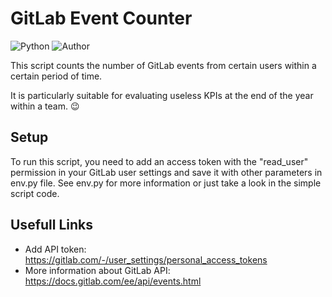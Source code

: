 # GitLab Event Counter


![Python](https://img.shields.io/badge/Python-v3.10-informational)
![Author](https://img.shields.io/badge/made_by-Jocker271-871c1c)

This script counts the number of GitLab events from certain users within a certain period of time.

It is particularly suitable for evaluating useless KPIs at the end of the year within a team. 😉

## Setup
To run this script, you need to add an access token with the "read_user" permission in your GitLab user settings and save it with other parameters in env.py file. See env.py for more information or just take a look in the simple script code.

## Usefull Links
- Add API token: https://gitlab.com/-/user_settings/personal_access_tokens
- More information about GitLab API: https://docs.gitlab.com/ee/api/events.html
